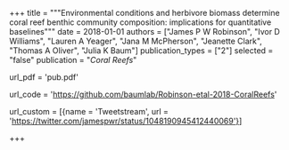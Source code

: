 +++
title = """Environmental conditions and herbivore biomass determine coral
reef benthic community composition: implications for quantitative
baselines"""
date = 2018-01-01
authors = ["James P W Robinson", "Ivor D Williams", "Lauren A Yeager", "Jana M McPherson", "Jeanette Clark", "Thomas A Oliver", "Julia K Baum"]
publication_types = ["2"]
selected = "false"
publication = "*Coral Reefs*"

url_pdf = 'pub.pdf'

url_code = 'https://github.com/baumlab/Robinson-etal-2018-CoralReefs'

url_custom = [{name = 'Tweetstream', url = 'https://twitter.com/jamespwr/status/1048190945412440069'}]

+++

